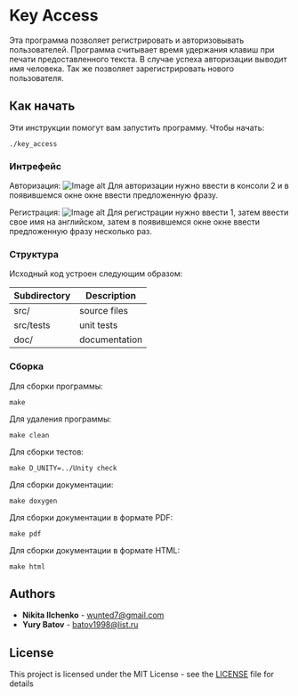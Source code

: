 # Key Access
Эта программа позволяет регистрировать и авторизовывать пользователей. Программа считывает время удержания клавиш при печати предоставленного текста. В случае успеха авторизации выводит имя человека. Так же позволяет зарегистрировать нового пользователя.

## Как начать
Эти инструкции помогут вам запустить программу.
Чтобы начать:
````
./key_access
````
### Интрефейс
Авторизация:
![Image alt](http://cdn1.savepice.ru/uploads/2017/5/26/d4b7964b6d9c5e75ddcd62fdb65aef0c-full.jpg)
Для авторизации нужно ввести в консоли 2 и в появившемся окне окне ввести предложенную фразу.

Регистрация:
![Image alt](http://cdn1.savepice.ru/uploads/2017/5/26/5b5972a3d3de3f15b7f39ef9e7966a69-full.jpg)
Для регистрации нужно ввести 1, затем ввести свое имя на английском, затем в появившемся окне окне ввести предложенную фразу несколько раз.

### Структура
Исходный код устроен следующим образом:

Subdirectory | Description
-------------|-------------------
src/         | source files
src/tests     | unit tests
doc/         | documentation

### Сборка
Для сборки программы:
````
make
````
Для удаления программы:
````
make clean
````
Для сборки тестов:
````
make D_UNITY=../Unity check
````
Для сборки документации:
````
make doxygen
````
Для сборки документации в формате PDF:
````
make pdf
````
Для сборки документации в формате HTML:
````
make html
````

## Authors
* **Nikita Ilchenko**  - wunted7@gmail.com
* **Yury Batov**  - batov1998@list.ru

## License
This project is licensed under the MIT License - see the [LICENSE](LICENSE) file for details
